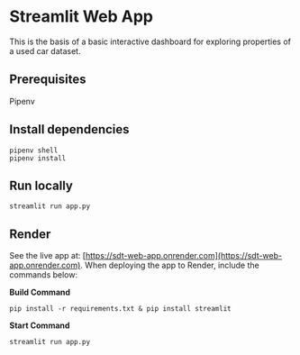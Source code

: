 # Streamlit Web App

This is the basis of a basic interactive dashboard for exploring properties of a used car dataset.

## Prerequisites
Pipenv

## Install dependencies
```
pipenv shell
pipenv install
```

## Run locally
```
streamlit run app.py
```

## Render

See the live app at: [https://sdt-web-app.onrender.com](https://sdt-web-app.onrender.com). When deploying the app to Render, include the commands below:

**Build Command**

```
pip install -r requirements.txt & pip install streamlit
```

**Start Command**

```
streamlit run app.py
```
